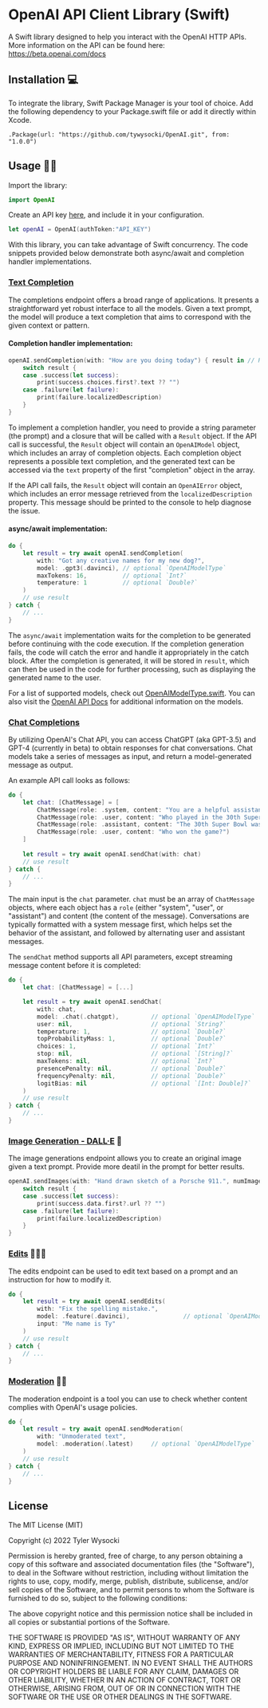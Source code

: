 # OpenAI API Client Library (Swift) 

A Swift library designed to help you interact with the OpenAI HTTP APIs. More information on the API can be found here: https://beta.openai.com/docs

## Installation 💻

To integrate the library, Swift Package Manager is your tool of choice. Add the following dependency to your Package.swift file or add it directly within Xcode.

`
.Package(url: "https://github.com/tywysocki/OpenAI.git", from: "1.0.0")
`

## Usage 👩‍💻

Import the library:

```swift
import OpenAI
```

Create an API key [here](https://platform.openai.com/account/api-keys), and include it in your configuration.

```swift
let openAI = OpenAI(authToken:"API_KEY")
```

With this library, you can take advantage of Swift concurrency. The code snippets provided below demonstrate both async/await and completion handler implementations.

### [Text Completion](https://platform.openai.com/docs/api-reference/completions)

The completions endpoint offers a broad range of applications. It presents a straightforward yet robust interface to all the models. Given a text prompt, the model will produce a text completion that aims to correspond with the given context or pattern.

#### Completion handler implementation:

```swift
openAI.sendCompletion(with: "How are you doing today") { result in // Result<OpenAIModel, OpenAIError>
    switch result {
    case .success(let success):
        print(success.choices.first?.text ?? "")
    case .failure(let failure):
        print(failure.localizedDescription)
    }
}
```
To implement a completion handler, you need to provide a string parameter (the prompt) and a closure that will be called with a `Result` object. If the API call is successful, the `Result` object will contain an `OpenAIModel` object, which includes an array of completion objects. Each completion object represents a possible text completion, and the generated text can be accessed via the `text` property of the first "completion" object in the array.

If the API call fails, the `Result` object will contain an `OpenAIError` object, which includes an error message retrieved from the `localizedDescription` property. This message should be printed to the console to help diagnose the issue.

#### async/await implementation:

```swift
do {
    let result = try await openAI.sendCompletion(
        with: "Got any creative names for my new dog?",
        model: .gpt3(.davinci), // optional `OpenAIModelType`
        maxTokens: 16,          // optional `Int?`
        temperature: 1          // optional `Double?`
    )
    // use result
} catch {
    // ...
}
```

The `async/await` implementation waits for the completion to be generated before continuing with the code execution. If the completion generation fails, the code will catch the error and handle it appropriately in the catch block. After the completion is generated, it will be stored in `result`, which can then be used in the code for further processing, such as displaying the generated name to the user.

For a list of supported models, check out [OpenAIModelType.swift](https://github.com/tywysocki/OpenAI/blob/master/Sources/OpenAI/Models/OpenAIModelType.swift). You can also visit the [OpenAI API Docs](https://beta.openai.com/docs/models) for additional information on the models.

### [Chat Completions](https://platform.openai.com/docs/api-reference/chat)

By utilizing OpenAI's Chat API, you can access ChatGPT (aka GPT-3.5) and GPT-4 (currently in beta) to obtain responses for chat conversations. Chat models take a series of messages as input, and return a model-generated message as output.

An example API call looks as follows:

```swift
do {
    let chat: [ChatMessage] = [
        ChatMessage(role: .system, content: "You are a helpful assistant."),
        ChatMessage(role: .user, content: "Who played in the 30th Super Bowl?"),
        ChatMessage(role: .assistant, content: "The 30th Super Bowl was played between the Dallas Cowboys and the Pittsburgh Steelers."),
        ChatMessage(role: .user, content: "Who won the game?")
    ]
                
    let result = try await openAI.sendChat(with: chat)
    // use result
} catch {
    // ...
}
```

The main input is the `chat` parameter. `chat` must be an array of `ChatMessage` objects, where each object has a `role` (either "system", "user", or "assistant") and content (the content of the message). Conversations are typically formatted with a system message first, which helps set the behavior of the assistant, and followed by alternating user and assistant messages.

The `sendChat` method supports all API parameters, except streaming message content before it is completed:

```swift
do {
    let chat: [ChatMessage] = [...]

    let result = try await openAI.sendChat(
        with: chat,
        model: .chat(.chatgpt),         // optional `OpenAIModelType`
        user: nil,                      // optional `String?`
        temperature: 1,                 // optional `Double?`
        topProbabilityMass: 1,          // optional `Double?`
        choices: 1,                     // optional `Int?`
        stop: nil,                      // optional `[String]?`
        maxTokens: nil,                 // optional `Int?`
        presencePenalty: nil,           // optional `Double?`
        frequencyPenalty: nil,          // optional `Double?`
        logitBias: nil                  // optional `[Int: Double]?`
    )
    // use result
} catch {
    // ...
}
```

### [Image Generation - DALL·E](https://platform.openai.com/docs/api-reference/images/create) 🌄

The image generations endpoint allows you to create an original image given a text prompt. Provide more deatil in the prompt for better results.

```swift
openAI.sendImages(with: "Hand drawn sketch of a Porsche 911.", numImages: 1, size: .size1024) { result in // Result<OpenAIModel, OpenAIError>
    switch result {
    case .success(let success):
        print(success.data.first?.url ?? "")
    case .failure(let failure):
        print(failure.localizedDescription)
    }
}
```

### [Edits](https://platform.openai.com/docs/api-reference/edits) 👨🏻‍🔧

The edits endpoint can be used to edit text based on a prompt and an instruction for how to modify it.

```swift
do {
    let result = try await openAI.sendEdits(
        with: "Fix the spelling mistake.",
        model: .feature(.davinci),               // optional `OpenAIModelType`
        input: "Me name is Ty"
    )
    // use result
} catch {
    // ...
}
```

### [Moderation](https://platform.openai.com/docs/api-reference/moderations) 👮‍♂️

The moderation endpoint is a tool you can use to check whether content complies with OpenAI's usage policies.

```swift
do {
    let result = try await openAI.sendModeration(
        with: "Unmoderated text",
        model: .moderation(.latest)     // optional `OpenAIModelType`
    )
    // use result
} catch {
    // ...
}
```

## License

The MIT License (MIT)

Copyright (c) 2022 Tyler Wysocki

Permission is hereby granted, free of charge, to any person obtaining a copy of this software and associated documentation files (the "Software"), to deal in the Software without restriction, including without limitation the rights to use, copy, modify, merge, publish, distribute, sublicense, and/or sell copies of the Software, and to permit persons to whom the Software is furnished to do so, subject to the following conditions:

The above copyright notice and this permission notice shall be included in all copies or substantial portions of the Software.

THE SOFTWARE IS PROVIDED "AS IS", WITHOUT WARRANTY OF ANY KIND, EXPRESS OR IMPLIED, INCLUDING BUT NOT LIMITED TO THE WARRANTIES OF MERCHANTABILITY, FITNESS FOR A PARTICULAR PURPOSE AND NONINFRINGEMENT. IN NO EVENT SHALL THE AUTHORS OR COPYRIGHT HOLDERS BE LIABLE FOR ANY CLAIM, DAMAGES OR OTHER LIABILITY, WHETHER IN AN ACTION OF CONTRACT, TORT OR OTHERWISE, ARISING FROM, OUT OF OR IN CONNECTION WITH THE SOFTWARE OR THE USE OR OTHER DEALINGS IN THE SOFTWARE.
